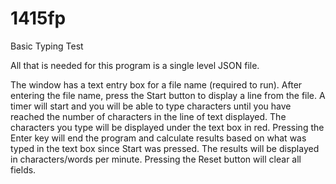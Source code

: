 # 1415fp

Basic Typing Test

All that is needed for this program is a single level JSON file. 

The window has a text entry box for a file name (required to run). After entering the file name, 
press the Start button to display a line from the file. A timer will start and you will be able to type 
characters until you have reached the number of characters in the line of text displayed. The characters
you type will be displayed under the text box in red. Pressing the Enter key will end the program and 
calculate results based on what was typed in the text box since Start was pressed. The results will be 
displayed in characters/words per minute. Pressing the Reset button will clear all fields.